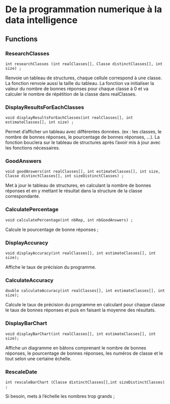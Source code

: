 # De la programmation numerique à la data intelligence

## Functions

### ResearchClasses

```
int researchClasses (int realClasses[], Classe distinctClasses[], int size) ;
``` 

Renvoie un tableau de structures, chaque cellule correspond à une classe. La fonction renvoie aussi la taille du tableau. La fonction va initialiser la valeur du nombre de bonnes réponses pour chaque classe à 0 et va calculer le nombre de répétition de la classe dans realClasses. 

### DisplayResultsForEachClasses

```
void displayResultsForEachClasses(int realClasses[], int estimateClasses[], int size) ;
```

Permet d’afficher un tableau avec différentes données. (ex : les classes, le nombre de bonnes réponses, le pourcentage de bonnes réponses, …). La fonction bouclera sur le tableau de structures après l’avoir mis à jour avec les fonctions nécessaires. 

### GoodAnswers

```
void goodAnswers(int realClasses[], int estimateClasses[], int size, Classe distinctClasses[], int sizeDistinctClasses) ;
```

Met à jour le tableau de structures, en calculant la nombre de bonnes réponses et en y mettant le résultat dans la structure de la classe correspondante. 

### CalculatePercentage

```
void calculatePercentage(int nbRep, int nbGoodAnswers) ;
```

Calcule le pourcentage de bonne réponses ; 

### DisplayAccuracy

```
void displayAccuracy(int realClasses[], int estimateClasses[], int size);
```

Affiche le taux de précision du programme.

### CalculateAccuracy 

```
double calculateAccuracy(int realClasses[], int estimateClasses[], int size);
```

Calcule le taux de précision du programme en calculant pour chaque classe le taux de bonnes réponses et puis en faisant la moyenne des résultats. 

### DisplayBarChart

```
void displayBarChart(int realClasses[], int estimateClasses[], int size); 
```

Affiche un diagramme en bâtons comprenant le nombre de bonnes réponses, le pourcentage de bonnes réponses, les numéros de classe et le tout selon une certaine échelle.

### RescaleDate

```
int rescaleBarChart (Classe distinctClasses[],int sizeDistinctClasses) ; 
```

Si besoin, mets à l’échelle les nombres trop grands ; 
